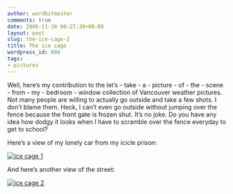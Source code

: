 ```yaml
---
author: wordbitmaster
comments: true
date: 2006-11-30 00:27:39+00:00
layout: post
slug: the-ice-cage-2
title: The ice cage
wordpress_id: 604
tags:
- pictures
---
```


Well, here’s my contribution to the let’s - take - a - picture - of - the - scene - from - my - bedroom - window collection of Vancouver weather pictures. Not many people are willing to actually go outside and take a few shots. I don’t blame them. Heck, I can’t even go outside without jumping over the fence because the front gate is frozen shut. It’s no joke. Do you have any idea how dodgy it looks when I have to scramble over the fence everyday to get to school?

Here’s a view of my lonely car from my icicle prison:

[![ice cage 1](http://wordbitarchives.files.wordpress.com/2014/03/ice-cage-1.jpg)](http://wordbitarchives.files.wordpress.com/2014/03/ice-cage-1.jpg)

And here’s another view of the street:

[![ice cage 2](http://wordbitarchives.files.wordpress.com/2014/03/ice-cage-2.jpg)](http://wordbitarchives.files.wordpress.com/2014/03/ice-cage-2.jpg)
